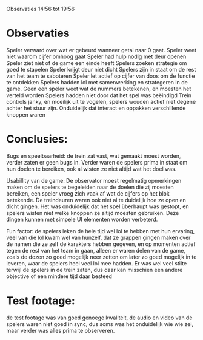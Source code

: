 Observaties 14:56 tot 19:56

# Observaties
Speler verward over wat er gebeurd wanneer getal naar 0 gaat. 
Speler weet niet waarom cijfer omhoog gaat
Speler had hulp nodig met deur openen
Speler ziet niet of de game een einde heeft
Spelers zoeken strategie om goed te stapelen
Speler krijgt deur niet dicht
Spelers zijn in staat om de rest van het team te saboteren
Speler let actief op cijfer van doos om de functie te ontdekken
Spelers hadden lol met samenwerking en strategeren in de game.
Geen een speler weet wat de nummers betekenen, en moesten het verteld worden
Spelers hadden  niet door dat het spel was beëindigd
Trein controls janky, en moeilijk uit te vogelen, spelers wouden actief niet degene achter het stuur zijn.
Onduidelijk dat interact en oppakken verschillende knoppen waren

# Conclusies:
Bugs en speelbaarheid: de trein zat vast, wat gemaakt moest worden, verder zaten er geen bugs in. Verder waren de spelers prima in staat om hun doelen te bereiken, ook al wisten ze niet altijd wat het doel was.

Usabillity van de game: De observator moest regelmatig opmerkingen maken om de spelers te begeleiden naar de doelen die zij moesten bereiken, een speler vroeg zich vaak af wat de cijfers op het blok betekende. De treindeuren waren ook niet al te duidelijk hoe ze open en dicht gingen. Het was onduidelijk dat het spel überhaupt was gestopt, en spelers wisten niet welke knoppen ze altijd moesten gebruiken. Deze dingen kunnen met simpele UI elementen worden verbeterd.

Fun factor: de spelers leken de hele tijd wel lol te hebben met hun ervaring, veel van die lol kwam wel van hunzelf, dat ze grappen gingen maken over de namen die ze zelf de karakters hebben gegeven, en op momenten actief tegen de rest van het team in gaan, alleen er waren delen van de game, zoals de dozen zo goed mogelijk neer zetten om later zo goed mogelijk in te leveren, waar de spelers heel veel lol mee hadden. Er was wel veel stilte terwijl de spelers in de trein zaten, dus daar kan misschien een andere objective of een mindere tijd daar besteed

# Test footage: 
de test footage was van goed genoege kwaliteit, de audio en video van de spelers waren niet goed in sync, dus soms was het onduidelijk wie wie zei, maar verder was alles prima te observeren.

